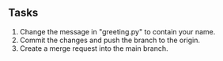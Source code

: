 ## Tasks
1. Change the message in "greeting.py" to contain your name.
2. Commit the changes and push the branch to the origin.
3. Create a merge request into the main branch.
